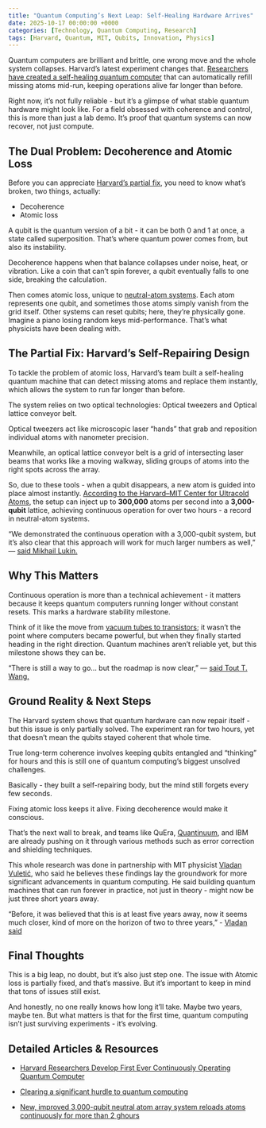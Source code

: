 ```yaml
---
title: "Quantum Computing’s Next Leap: Self-Healing Hardware Arrives"
date: 2025-10-17 00:00:00 +0000
categories: [Technology, Quantum Computing, Research]
tags: [Harvard, Quantum, MIT, Qubits, Innovation, Physics]
---
```


Quantum computers are brilliant and brittle, one wrong move and the whole system collapses. Harvard’s latest experiment changes that. [Researchers have created a self-healing quantum computer](https://www.thecrimson.com/article/2025/10/2/quantum-computing-breakthrough/) that can automatically refill missing atoms mid-run, keeping operations alive far longer than before. 

Right now, it’s not fully reliable - but it’s a glimpse of what stable quantum hardware might look like. For a field obsessed with coherence and control, this is more than just a lab demo. It’s proof that quantum systems can now recover, not just compute.

## The Dual Problem: Decoherence and Atomic Loss
Before you can appreciate [Harvard’s partial fix](https://www.tomshardware.com/tech-industry/quantum-computing/harvard-researchers-hail-quantum-computing-breakthrough-with-machine-that-can-run-for-two-hours-atomic-loss-quashed-by-experimental-design-systems-that-can-run-forever-just-3-years-away), you need to know what’s broken, two things, actually: 

- Decoherence
- Atomic loss

A qubit is the quantum version of a bit - it can be both 0 and 1 at once, a state called superposition. That’s where quantum power comes from, but also its instability.

Decoherence happens when that balance collapses under noise, heat, or vibration. Like a coin that can’t spin forever, a qubit eventually falls to one side, breaking the calculation.

Then comes atomic loss, unique to [neutral-atom systems](https://en.wikipedia.org/wiki/Neutral_atom_quantum_computer). Each atom represents one qubit, and sometimes those atoms simply vanish from the grid itself. Other systems can reset qubits; here, they’re physically gone. Imagine a piano losing random keys mid-performance. That’s what physicists have been dealing with.

## The Partial Fix: Harvard’s Self-Repairing Design

To tackle the problem of atomic loss, Harvard’s team built a self-healing quantum machine that can detect missing atoms and replace them instantly, which allows the system to run far longer than before.

The system relies on two optical technologies: Optical tweezers and Optical lattice conveyor belt.

Optical tweezers act like microscopic laser “hands” that grab and reposition individual atoms with nanometer precision. 

Meanwhile, an optical lattice conveyor belt is a grid of intersecting laser beams that works like a moving walkway, sliding groups of atoms into the right spots across the array.

So, due to these tools - when a qubit disappears, a new atom is guided into place almost instantly. [According to the Harvard–MIT Center for Ultracold Atoms](https://news.harvard.edu/gazette/story/2025/09/clearing-significant-hurdle-to-quantum-computing/), the setup can inject up to **300,000** atoms per second into a **3,000-qubit** lattice, achieving continuous operation for over two hours - a record in neutral-atom systems.

“We demonstrated the continuous operation with a 3,000-qubit system, but it’s also clear that this approach will work for much larger numbers as well,” — [said Mikhail Lukin.](https://news.harvard.edu/gazette/story/2025/09/clearing-significant-hurdle-to-quantum-computing/)

## Why This Matters

Continuous operation is more than a technical achievement - it matters because it keeps quantum computers running longer without constant resets. This marks a hardware stability milestone.

Think of it like the move from [vacuum tubes to transistors](https://www.sknexus.org/p/the-evolution-of-computers); it wasn’t the point where computers became powerful, but when they finally started heading in the right direction. Quantum machines aren’t reliable yet, but this milestone shows they can be.

“There is still a way to go… but the roadmap is now clear,” — [said Tout T. Wang.](https://www.thecrimson.com/article/2025/10/2/quantum-computing-breakthrough/)

## Ground Reality & Next Steps
The Harvard system shows that quantum hardware can now repair itself - but this issue is only partially solved. The experiment ran for two hours, yet that doesn’t mean the qubits stayed coherent that whole time. 

True long-term coherence involves keeping qubits entangled and “thinking” for hours and this is still one of quantum computing’s biggest unsolved challenges.

Basically - they built a self-repairing body, but the mind still forgets every few seconds.

Fixing atomic loss keeps it alive.
Fixing decoherence would make it conscious.

That’s the next wall to break, and teams like QuEra, [Quantinuum](https://www.quantinuum.com/), and IBM are already pushing on it through various methods such as error correction and shielding techniques.

This whole research was done in partnership with MIT physicist [Vladan Vuletić](https://physics.mit.edu/faculty/vladan-vuletic/), who said he believes these findings lay the groundwork for more significant advancements in quantum computing. He said building quantum machines that can run forever in practice, not just in theory - might now be just three short years away.

“Before, it was believed that this is at least five years away, now it seems much closer, kind of more on the horizon of two to three years,” - [Vladan said](https://www.thecrimson.com/article/2025/10/2/quantum-computing-breakthrough/)

## Final Thoughts
This is a big leap, no doubt, but it’s also just step one. The issue with Atomic loss is partially fixed, and that’s massive. But it’s important to keep in mind that tons of issues still exist.

And honestly, no one really knows how long it’ll take. Maybe two years, maybe ten. But what matters is that for the first time, quantum computing isn’t just surviving experiments - it’s evolving.

## Detailed Articles & Resources

- [Harvard Researchers Develop First Ever Continuously Operating Quantum Computer](https://www.thecrimson.com/article/2025/10/2/quantum-computing-breakthrough/)  
  
- [Clearing a significant hurdle to quantum computing ](https://news.harvard.edu/gazette/story/2025/09/clearing-significant-hurdle-to-quantum-computing/)
  
- [New, improved 3,000-qubit neutral atom array system reloads atoms continuously for more than 2 ghours](https://phys.org/news/2025-09-qubit-neutral-atom-array-reloads.html)


